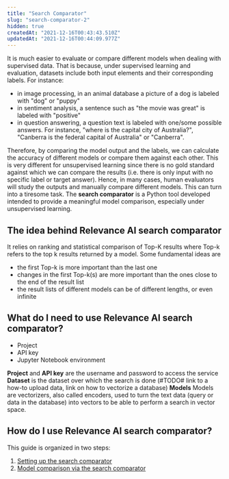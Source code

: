 ```yaml
---
title: "Search Comparator"
slug: "search-comparator-2"
hidden: true
createdAt: "2021-12-16T00:43:43.510Z"
updatedAt: "2021-12-16T00:44:09.977Z"
---
```

It is much easier to evaluate or compare different models when dealing with supervised data. That is because, under supervised learning and evaluation, datasets include both input elements and their corresponding labels. For instance:
* in image processing, in an animal database a picture of a dog is labeled with "dog" or "puppy"
* in sentiment analysis, a sentence such as "the movie was great" is labeled with "positive"
* in question answering, a question text is labeled with one/some possible answers. For instance, "where is the capital city of Australia?", "Canberra is the federal capital of Australia" or "Canberra".

Therefore, by comparing the model output and the labels, we can calculate the accuracy of different models or compare them against each other. This is very different for unsupervised learning since there is no gold standard against which we can compare the results (i.e. there is only input with no specific label or target answer). Hence, in many cases, human evaluators will study the outputs and manually compare different models. This can turn into a tiresome task. The **search comparator** is a Python tool developed intended to provide a meaningful model comparison, especially under unsupervised learning.

## The idea behind Relevance AI search comparator
It relies on ranking and statistical comparison of Top-K results where Top-k refers to the top k results returned by a model. Some fundamental ideas are
* the first Top-k is more important than the last one
* changes in the first Top-k(s) are more important than the ones close to the end of the result list
* the result lists of different models can be of different lengths, or even infinite

## What do I need to use Relevance AI search comparator?
* Project
* API key
* Jupyter Notebook environment

**Project** and **API key** are the username and password to access the service
**Dataset** is the dataset over which the search is done (#TODO# link to a how-to upload data, link on how to vectorize a database)
**Models**
Models are vectorizers, also called encoders, used to turn the text data (query or data in the database) into vectors to be able to perform a search in vector space.

## How do I use Relevance AI search comparator?
This guide is organized in two steps:
1. [Setting up the search comparator](https://docs.relevance.ai/docs/set-up)
2. [Model comparison via the search comparator](https://docs.relevance.ai/docs/search-comparison-and-evaluation)